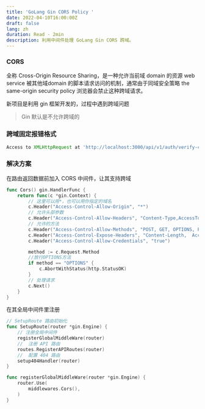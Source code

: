 ```yaml
---
title: 'GoLang Gin CORS Policy '
date: 2022-04-10T16:00:00Z
draft: false
lang: zh
duration: Read · 2min
description: 利用中间件处理 GoLang Gin CORS 跨域。
---
```


<ClientOnly>
  <Firefly/>
</ClientOnly>

### CORS
全称 Cross-Origin Resource Sharing，是一种允许当前域 domain 的资源 web service 被其他域domain 的脚本请求访问的机制，通常由于同域安全策略 the same-origin security policy 浏览器会禁止这种跨域请求。

新项目是利用 gin 框架开发的，过程中遇到跨域问题
> Gin 默认是不允许跨域的

### 跨域固定报错格式
``` javascript
Access to XMLHttpRequest at 'http://localhost:3000/api/v1/auth/verify-codes/captcha' from origin 'http://localhost:8080' has been blocked by CORS policy: No 'Access-Control-Allow-Origin' header is present on the requested resource.
```
### 解决方案
在路由返回数据前加入 CORS 中间件，让其支持跨域

``` go
func Cors() gin.HandlerFunc {
	return func(c *gin.Context) {
		// 这里可以用*，也可以用你指定的域名
		c.Header("Access-Control-Allow-Origin", "*")
		// 允许头部参数
		c.Header("Access-Control-Allow-Headers", "Content-Type,AccessToken, X-CSRF-Token, Authorization, Token")
		// 允许的方法
		c.Header("Access-Control-Allow-Methods", "POST, GET, OPTIONS, PUT,  DELETE, UPDATE")
		c.Header("Access-Control-Expose-Headers", "Content-Length,  Access-Control-Allow-Origin, Access-Control-Allow-Headers, Content-Type")
		c.Header("Access-Control-Allow-Credentials", "true")

		method := c.Request.Method
		//放行OPTIONS方法
		if method == "OPTIONS" {
			c.AbortWithStatus(http.StatusOK)
		}
		// 处理请求
		c.Next()
	}
}
```
在其全局中间件里注册
```go
// SetupRoute 路由初始化
func SetupRoute(router *gin.Engine) {
	// 注册全局中间件
	registerGlobalMiddleWare(router)
	//  注册 API 路由
	routes.RegisterAPIRoutes(router)
	//  配置 404 路由
	setup404Handler(router)
}

func registerGlobalMiddleWare(router *gin.Engine) {
	router.Use(
		middlewares.Cors(),
	)
}
```
